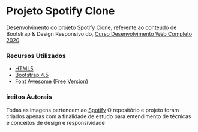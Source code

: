 # Projeto Spotify Clone

Desenvolvimento do projeto Spotify Clone, referente ao conteúdo de Bootstrap & Design Responsivo do,
[Curso Desenvolvimento Web Completo 2020](https://www.udemy.com/course/web-completo).

### Recursos Utilizados
- [HTML5](https://www.w3schools.com/html/)
- [Bootstrap 4.5](https://getbootstrap.com/)
- [Font Awesome (Free Version)](https://fontawesome.com/)

### ireitos Autorais
Todas as imagens pertencem ao [Spotify](https://www.spotify.com)
O repositório e projeto foram criados apenas com a finalidade de estudo para entendimento de técnicas e conceitos 
de design e responsividade
